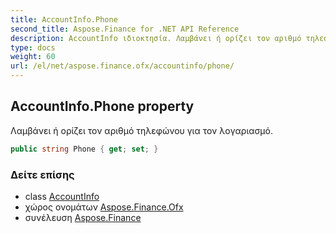 ```yaml
---
title: AccountInfo.Phone
second_title: Aspose.Finance for .NET API Reference
description: AccountInfo ιδιοκτησία. Λαμβάνει ή ορίζει τον αριθμό τηλεφώνου για τον λογαριασμό.
type: docs
weight: 60
url: /el/net/aspose.finance.ofx/accountinfo/phone/
---
```

## AccountInfo.Phone property

Λαμβάνει ή ορίζει τον αριθμό τηλεφώνου για τον λογαριασμό.

```csharp
public string Phone { get; set; }
```

### Δείτε επίσης

* class [AccountInfo](../)
* χώρος ονομάτων [Aspose.Finance.Ofx](../../accountinfo/)
* συνέλευση [Aspose.Finance](../../../)


